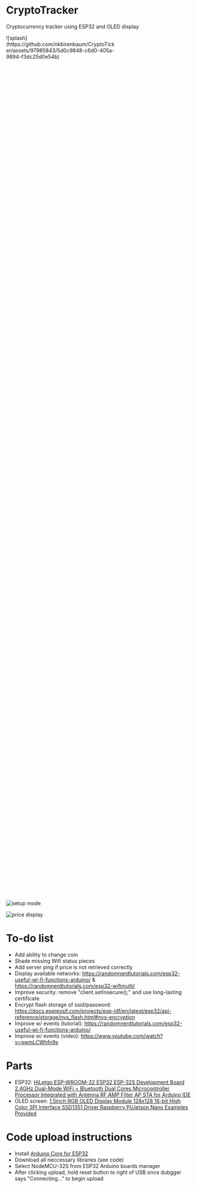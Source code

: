 # CryptoTracker
Cryptocurrency tracker using ESP32 and OLED display

<div style="width: 60%; height: 60%">
    ![splash](https://github.com/nkbirenbaum/CryptoTicker/assets/97985843/5d0c9848-c6d0-405a-9894-f3dc25d0e54b)
</div>

![setup mode](https://github.com/nkbirenbaum/CryptoTicker/assets/97985843/000cac14-7a3e-42d1-b39c-6b9fd2df5853)

![price display](https://github.com/nkbirenbaum/CryptoTicker/assets/97985843/7a5d977d-d2a4-41d5-a328-eb790d0d0fbb)

# To-do list
- Add ability to change coin
- Shade missing Wifi status pieces
- Add server ping if price is not retrieved correctly
- Display available networks: https://randomnerdtutorials.com/esp32-useful-wi-fi-functions-arduino/ & https://randomnerdtutorials.com/esp32-wifimulti/
- Improve security: remove "client.setInsecure();" and use long-lasting certificate
- Encrypt flash storage of ssid/password: https://docs.espressif.com/projects/esp-idf/en/latest/esp32/api-reference/storage/nvs_flash.html#nvs-encryption
- Improve w/ events (tutorial): https://randomnerdtutorials.com/esp32-useful-wi-fi-functions-arduino/
- Improve w/ events (video): https://www.youtube.com/watch?v=qwmLCWhfn9s

# Parts
+ ESP32: [HiLetgo ESP-WROOM-32 ESP32 ESP-32S Development Board 2.4GHz Dual-Mode WiFi + Bluetooth Dual Cores Microcontroller Processor Integrated with Antenna RF AMP Filter AP STA for Arduino IDE](https://www.amazon.com/gp/product/B0718T232Z/ref=ppx_yo_dt_b_search_asin_title?ie=UTF8&psc=1) 
+ OLED screen: [1.5inch RGB OLED Display Module 128x128 16-bit High Color SPI Interface SSD1351 Driver Raspberry Pi/Jetson Nano Examples Provided](https://www.amazon.com/gp/product/B07D9NVJPZ/ref=ppx_yo_dt_b_search_asin_title?ie=UTF8&psc=1) 

# Code upload instructions
- Install [Arduino Core for ESP32](https://github.com/espressif/arduino-esp32)
- Download all neccessary libraries (see code)
- Select NodeMCU-32S from ESP32 Arduino boards manager
- After clicking upload, hold reset button to right of USB once dubgger says "Connecting..." to begin upload
